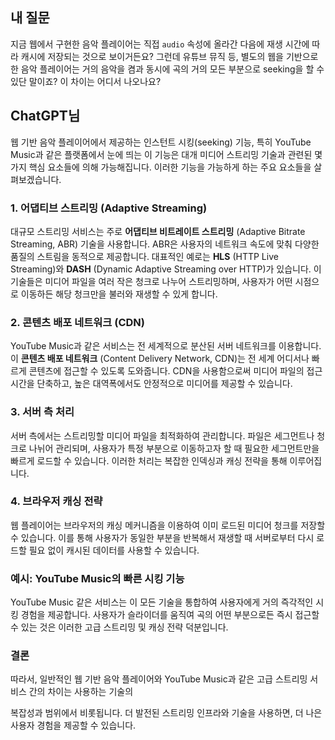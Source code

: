 
## 내 질문
지금 웹에서 구현한 음악 플레이어는 직접 `audio` 속성에 올라간 다음에 재생 시간에 따라 캐시에 저장되는 것으로 보이거든요? 그런데 유튜브 뮤직 등, 별도의 웹을 기반으로 한 음악 플레이어는 거의 음악을 켬과 동시에 곡의 거의 모든 부분으로 seeking을 할 수 있단 말이죠? 이 차이는 어디서 나오나요?

## ChatGPT님
웹 기반 음악 플레이어에서 제공하는 인스턴트 시킹(seeking) 기능, 특히 YouTube Music과 같은 플랫폼에서 눈에 띄는 이 기능은 대개 미디어 스트리밍 기술과 관련된 몇 가지 핵심 요소들에 의해 가능해집니다. 이러한 기능을 가능하게 하는 주요 요소들을 살펴보겠습니다.

### 1. 어댑티브 스트리밍 (Adaptive Streaming)

대규모 스트리밍 서비스는 주로 **어댑티브 비트레이트 스트리밍** (Adaptive Bitrate Streaming, ABR) 기술을 사용합니다. ABR은 사용자의 네트워크 속도에 맞춰 다양한 품질의 스트림을 동적으로 제공합니다. 대표적인 예로는 **HLS** (HTTP Live Streaming)와 **DASH** (Dynamic Adaptive Streaming over HTTP)가 있습니다. 이 기술들은 미디어 파일을 여러 작은 청크로 나누어 스트리밍하며, 사용자가 어떤 시점으로 이동하든 해당 청크만을 불러와 재생할 수 있게 합니다.

### 2. 콘텐츠 배포 네트워크 (CDN)

YouTube Music과 같은 서비스는 전 세계적으로 분산된 서버 네트워크를 이용합니다. 이 **콘텐츠 배포 네트워크** (Content Delivery Network, CDN)는 전 세계 어디서나 빠르게 콘텐츠에 접근할 수 있도록 도와줍니다. CDN을 사용함으로써 미디어 파일의 접근 시간을 단축하고, 높은 대역폭에서도 안정적으로 미디어를 제공할 수 있습니다.

### 3. 서버 측 처리

서버 측에서는 스트리밍할 미디어 파일을 최적화하여 관리합니다. 파일은 세그먼트나 청크로 나뉘어 관리되며, 사용자가 특정 부분으로 이동하고자 할 때 필요한 세그먼트만을 빠르게 로드할 수 있습니다. 이러한 처리는 복잡한 인덱싱과 캐싱 전략을 통해 이루어집니다.

### 4. 브라우저 캐싱 전략

웹 플레이어는 브라우저의 캐싱 메커니즘을 이용하여 이미 로드된 미디어 청크를 저장할 수 있습니다. 이를 통해 사용자가 동일한 부분을 반복해서 재생할 때 서버로부터 다시 로드할 필요 없이 캐시된 데이터를 사용할 수 있습니다.

### 예시: YouTube Music의 빠른 시킹 기능

YouTube Music 같은 서비스는 이 모든 기술을 통합하여 사용자에게 거의 즉각적인 시킹 경험을 제공합니다. 사용자가 슬라이더를 움직여 곡의 어떤 부분으로든 즉시 접근할 수 있는 것은 이러한 고급 스트리밍 및 캐싱 전략 덕분입니다.

### 결론

따라서, 일반적인 웹 기반 음악 플레이어와 YouTube Music과 같은 고급 스트리밍 서비스 간의 차이는 사용하는 기술의

 복잡성과 범위에서 비롯됩니다. 더 발전된 스트리밍 인프라와 기술을 사용하면, 더 나은 사용자 경험을 제공할 수 있습니다.
